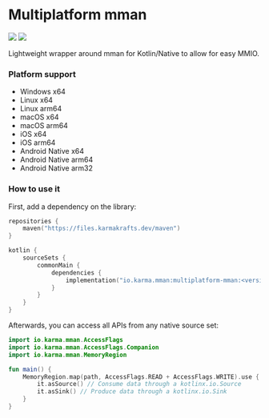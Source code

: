 # Multiplatform mman
[![](https://git.karmakrafts.dev/kk/multiplatform-mman/badges/master/pipeline.svg)](https://git.karmakrafts.dev/kk/kmbed/-/pipelines)
[![](https://img.shields.io/maven-metadata/v?metadataUrl=https%3A%2F%2Ffiles.karmakrafts.dev%2Fmaven%2Fio%2Fkarma%2Fmman%2Fmultiplatform-mman%2Fmaven-metadata.xml)](https://git.karmakrafts.dev/kk/kmbed/-/packages)

Lightweight wrapper around mman for Kotlin/Native to allow for easy MMIO.

### Platform support

* Windows x64
* Linux x64
* Linux arm64
* macOS x64
* macOS arm64
* iOS x64
* iOS arm64
* Android Native x64
* Android Native arm64
* Android Native arm32

### How to use it

First, add a dependency on the library:

```kotlin
repositories {
    maven("https://files.karmakrafts.dev/maven")
}

kotlin {
    sourceSets {
        commonMain {
            dependencies {
                implementation("io.karma.mman:multiplatform-mman:<version>")
            }
        }
    }
}
```

Afterwards, you can access all APIs from any native source set:

```kotlin
import io.karma.mman.AccessFlags
import io.karma.mman.AccessFlags.Companion
import io.karma.mman.MemoryRegion

fun main() {
    MemoryRegion.map(path, AccessFlags.READ + AccessFlags.WRITE).use {
        it.asSource() // Consume data through a kotlinx.io.Source
        it.asSink() // Produce data through a kotlinx.io.Sink
    }
}
```